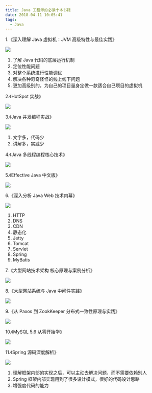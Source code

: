 ```yaml
---
title: Java 工程师的必读十本书籍
date: 2018-04-11 10:05:41
tags: 
  - Java
---
```


1.《深入理解 Java 虚拟机：JVM 高级特性与最佳实践》

![](https://i.loli.net/2018/04/11/5acd6e8bad950.jpg)

1. 了解 Java 代码的底层运行机制
2. 定位性能问题
3. 对整个系统进行性能调优
4. 解决各种奇奇怪怪的线上线下问题
5. 更加高级别的，为自己的项目量身定做一款适合自己项目的虚拟机

2.《HotSpot 实战》

![](https://i.loli.net/2018/04/11/5acd6e8c902e5.jpg)

3.《Java 并发编程实战》

![](https://i.loli.net/2018/04/11/5acd6e8bf0e49.jpg)


1. 文字多，代码少
2. 讲解多，实践少

4.《Java 多线程编程核心技术》

![](https://i.loli.net/2018/04/11/5acd6e8be3e1d.jpg)

5.《Effective Java 中文版》

![](https://i.loli.net/2018/04/11/5acd6e8c50d16.jpg)

6.《深入分析 Java Web 技术内幕》

![](https://i.loli.net/2018/04/11/5acd6e8c2c2a9.jpg)

1. HTTP
2. DNS
3. CDN
4. 静态化
5. Jetty
6. Tomcat
7. Servlet
8. Spring
9. MyBatis

7.《大型网站技术架构 核心原理与案例分析》

![](https://i.loli.net/2018/04/11/5acd6e8c04dd5.jpg)

8.《大型网站系统与 Java 中间件实践》

![](https://i.loli.net/2018/04/11/5acd6e9b1f5d6.jpg)

9.《从 Paxos 到 ZookKeeper 分布式一致性原理与实践》

![](https://i.loli.net/2018/04/11/5acd6e8c71fb9.jpg)

10.《MySQL 5.6 从零开始学》

![](https://i.loli.net/2018/04/11/5acd6e8c74699.jpg)

11.《Spring 源码深度解析》

![](https://i.loli.net/2018/04/11/5acd6e8cb2629.jpg)

1. 理解框架内部的实现之后，可以主动去解决问题，而不需要依赖别人
2. Spring 框架内部实现用到了很多设计模式，很好的代码设计思路
3. 增强度代码的能力



